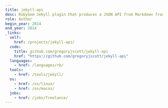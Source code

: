 ```yaml
---
title: jekyll-api
desc: RubyGem Jekyll plugin that produces a JSON API from Markdown frontmatter.
role: Author
begin_year: 2014
end_year: 2014
_links:
  self:
    href: /projects/jekyll-api/
  code:
    title: github.com/gregoryjscott/jekyll-api
    href: "https://github.com/gregoryjscott/jekyll-api"
  languages:
    - href: /languages/rb/
  tools:
    - href: /tools/jekyll/
  os:
    - href: /os/linux/
    - href: /os/macos/
  jobs:
    - href: /jobs/freelance/
---
```

